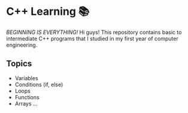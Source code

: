 # C++ Learning 📚
*BEGINNING IS EVERYTHING!*
Hi guys! This repository contains basic to intermediate C++ programs that I studied in my first year of computer engineering.

## Topics
- Variables
- Conditions (if, else)
- Loops
- Functions
- Arrays
...
